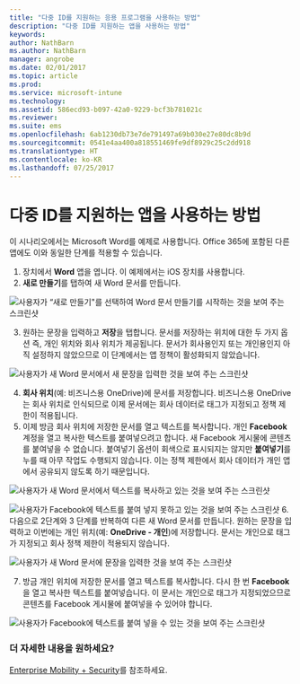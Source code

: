 ```yaml
---
title: "다중 ID를 지원하는 응용 프로그램을 사용하는 방법"
description: "다중 ID를 지원하는 앱을 사용하는 방법"
keywords: 
author: NathBarn
ms.author: NathBarn
manager: angrobe
ms.date: 02/01/2017
ms.topic: article
ms.prod: 
ms.service: microsoft-intune
ms.technology: 
ms.assetid: 586ecd93-b097-42a0-9229-bcf3b781021c
ms.reviewer: 
ms.suite: ems
ms.openlocfilehash: 6ab1230db73e7de791497a69b030e27e80dc8b9d
ms.sourcegitcommit: 0541e4aa400a818551469fe9df8929c25c2dd918
ms.translationtype: HT
ms.contentlocale: ko-KR
ms.lasthandoff: 07/25/2017
---
```

# <a name="how-to-use-apps-with-multi-identity-support"></a>다중 ID를 지원하는 앱을 사용하는 방법

이 시나리오에서는 Microsoft Word를 예제로 사용합니다. Office 365에 포함된 다른 앱에도 이와 동일한 단계를 적용할 수 있습니다.
1.  장치에서 **Word** 앱을 엽니다. 이 예제에서는 iOS 장치를 사용합니다.
2.  **새로 만들기**를 탭하여 새 Word 문서를 만듭니다.

  ![사용자가 “새로 만들기"를 선택하여 Word 문서 만들기를 시작하는 것을 보여 주는 스크린샷](./media/ft-multiID-1-createDoc.png)

3.  원하는 문장을 입력하고 **저장**을 탭합니다. 문서를 저장하는 위치에 대한 두 가지 옵션 즉, 개인 위치와 회사 위치가 제공됩니다. 문서가 회사용인지 또는 개인용인지 아직 설정하지 않았으므로 이 단계에서는 앱 정책이 활성화되지 않았습니다.

  ![사용자가 새 Word 문서에서 새 문장을 입력한 것을 보여 주는 스크린샷](./media/ft-multiID-2-saveDoc.png)

4.  **회사 위치**(예: 비즈니스용 OneDrive)에 문서를 저장합니다. 비즈니스용 OneDrive는 회사 위치로 인식되므로 이제 문서에는 회사 데이터로 태그가 지정되고 정책 제한이 적용됩니다.
5.  이제 방금 회사 위치에 저장한 문서를 열고 텍스트를 복사합니다. 개인 **Facebook** 계정을 열고 복사한 텍스트를 붙여넣으려고 합니다. 새 Facebook 게시물에 콘텐츠를 붙여넣을 수 없습니다. 붙여넣기 옵션이 회색으로 표시되지는 않지만 **붙여넣기**를 누를 때 아무 작업도 수행되지 않습니다. 이는 정책 제한에서 회사 데이터가 개인 앱에서 공유되지 않도록 하기 때문입니다.

  ![사용자가 새 Word 문서에서 텍스트를 복사하고 있는 것을 보여 주는 스크린샷 ](./media/ft-multiID-3-copyText.png)

  ![사용자가 Facebook에 텍스트를 붙여 넣지 못하고 있는 것을 보여 주는 스크린샷](./media/ft-multiID-4-pasteInFB.png)
6.  다음으로 2단계와 3 단계를 반복하여 다른 새 Word 문서를 만듭니다. 원하는 문장을 입력하고 이번에는 개인 위치(예: **OneDrive - 개인**)에 저장합니다. 문서는 개인으로 태그가 지정되고 회사 정책 제한이 적용되지 않습니다.

  ![사용자가 새 Word 문서에 문장을 입력한 것을 보여 주는 스크린샷](./media/ft-multiID-5-createDoc.png)

7.  방금 개인 위치에 저장한 문서를 열고 텍스트를 복사합니다. 다시 한 번 **Facebook**을 열고 복사한 텍스트를 붙여넣습니다. 이 문서는 개인으로 태그가 지정되었으므로 콘텐츠를 Facebook 게시물에 붙여넣을 수 있어야 합니다.

  ![사용자가 Facebook에 텍스트를 붙여 넣을 수 있는 것을 보여 주는 스크린샷](./media/ft-multiID-6-copyText.png)

### <a name="want-to-learn-more"></a>더 자세한 내용을 원하세요?
[Enterprise Mobility + Security](https://www.microsoft.com/en-us/server-cloud/enterprise-mobility/overview.aspx)를 참조하세요.
